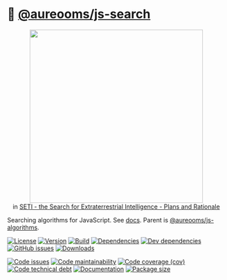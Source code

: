 :flashlight: [@aureooms/js-search](https://make-github-pseudonymous-again.github.io/js-search)
==

<p align="center">
<a href="http://articles.adsabs.harvard.edu/pdf/1981NASCP2156..391W">
<img src="https://sites.psu.edu/astrowright/files/2018/09/Screen-Shot-2018-09-20-at-8.20.43-AM-23ujj9s.png" width="400">
</a><br/>
in <a href="https://ui.adsabs.harvard.edu/abs/1981NASCP2156..391W/abstract">SETI - the Search for Extraterrestrial Intelligence - Plans and Rationale</a>
</p>

Searching algorithms for JavaScript.
See [docs](https://make-github-pseudonymous-again.github.io/js-search).
Parent is [@aureooms/js-algorithms](https://github.com/make-github-pseudonymous-again/js-algorithms).

[![License](https://img.shields.io/github/license/make-github-pseudonymous-again/js-search.svg)](https://raw.githubusercontent.com/make-github-pseudonymous-again/js-search/main/LICENSE)
[![Version](https://img.shields.io/npm/v/@aureooms/js-search.svg)](https://www.npmjs.org/package/@aureooms/js-search)
[![Build](https://img.shields.io/travis/make-github-pseudonymous-again/js-search/main.svg)](https://travis-ci.org/make-github-pseudonymous-again/js-search/branches)
[![Dependencies](https://img.shields.io/david/make-github-pseudonymous-again/js-search.svg)](https://david-dm.org/make-github-pseudonymous-again/js-search)
[![Dev dependencies](https://img.shields.io/david/dev/make-github-pseudonymous-again/js-search.svg)](https://david-dm.org/make-github-pseudonymous-again/js-search?type=dev)
[![GitHub issues](https://img.shields.io/github/issues/make-github-pseudonymous-again/js-search.svg)](https://github.com/make-github-pseudonymous-again/js-search/issues)
[![Downloads](https://img.shields.io/npm/dm/@aureooms/js-search.svg)](https://www.npmjs.org/package/@aureooms/js-search)

[![Code issues](https://img.shields.io/codeclimate/issues/make-github-pseudonymous-again/js-search.svg)](https://codeclimate.com/github/make-github-pseudonymous-again/js-search/issues)
[![Code maintainability](https://img.shields.io/codeclimate/maintainability/make-github-pseudonymous-again/js-search.svg)](https://codeclimate.com/github/make-github-pseudonymous-again/js-search/trends/churn)
[![Code coverage (cov)](https://img.shields.io/codecov/c/gh/make-github-pseudonymous-again/js-search/main.svg)](https://codecov.io/gh/make-github-pseudonymous-again/js-search)
[![Code technical debt](https://img.shields.io/codeclimate/tech-debt/make-github-pseudonymous-again/js-search.svg)](https://codeclimate.com/github/make-github-pseudonymous-again/js-search/trends/technical_debt)
[![Documentation](https://make-github-pseudonymous-again.github.io/js-search//badge.svg)](https://make-github-pseudonymous-again.github.io/js-search//source.html)
[![Package size](https://img.shields.io/bundlephobia/minzip/@aureooms/js-search)](https://bundlephobia.com/result?p=@aureooms/js-search)
